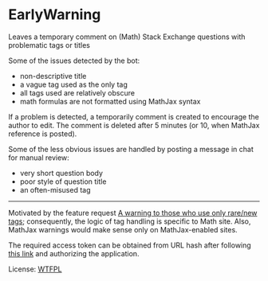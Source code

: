 # EarlyWarning

Leaves a temporary comment on (Math) Stack Exchange questions with problematic tags or titles

Some of the issues detected by the bot: 

* non-descriptive title
* a vague tag used as the only tag 
* all tags used are relatively obscure
* math formulas are not formatted using MathJax syntax

If a problem is detected, a temporarily comment is created to encourage the author to edit. The comment is deleted after 5 minutes (or 10, when MathJax reference is posted). 

Some of the less obvious issues are handled by posting a message in chat for manual review: 

* very short question body
* poor style of question title
* an often-misused tag

---

Motivated by the feature request [A warning to those who use only rare/new tags](http://meta.math.stackexchange.com/q/21669); consequently, the logic of tag handling is specific to Math site. Also, MathJax warnings would make sense only on MathJax-enabled sites. 

The required access token can be obtained from URL hash after following [this link](https://stackexchange.com/oauth/dialog?client_id=5748&scope=no_expiry,write_access&redirect_uri=https://stackexchange.com/) and authorizing the application.

License: [WTFPL](http://www.wtfpl.net)

